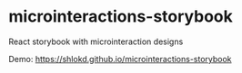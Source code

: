 # microinteractions-storybook
React storybook with microinteraction designs


Demo: https://shlokd.github.io/microinteractions-storybook
